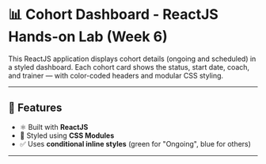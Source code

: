 # 📊 Cohort Dashboard - ReactJS Hands-on Lab (Week 6)

This ReactJS application displays cohort details (ongoing and scheduled) in a styled dashboard. 
Each cohort card shows the status, start date, coach, and trainer — with color-coded headers and modular CSS styling.

---

## 📌 Features

- ⚛️ Built with **ReactJS**
- 🎨 Styled using **CSS Modules**
- ✅ Uses **conditional inline styles** (green for "Ongoing", blue for others)

---

